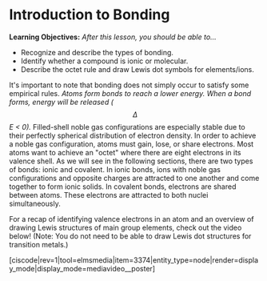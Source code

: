<div style="float:right;margin:auto"><ebook-button title="The octet rule" link="https://genchem.science.psu.edu/06-1-octet-rule"></ebook-button></div>


# Introduction to Bonding
**Learning Objectives:** _After this lesson, you should be able to…_

* Recognize and describe the types of bonding.
* Identify whether a compound is ionic or molecular. 
* Describe the octet rule and draw Lewis dot symbols for elements/ions. 


It's important to note that bonding does not simply occur to satisfy some empirical rules.  _Atoms form bonds to reach a lower energy. When a bond forms, energy will be released ($$\Delta$$E < 0)._
Filled-shell noble gas configurations are especially stable due to their perfectly spherical distribution of electron density.  In order to achieve a noble gas configuration, atoms must gain, lose, or share electrons.  Most atoms want to achieve an "octet" where there are eight electrons in its valence shell.
As we will see in the following sections, there are two types of bonds: ionic and covalent. In ionic bonds, ions with noble gas configurations and opposite charges are attracted to one another and come together to form ionic solids.  In covalent bonds, electrons are shared between atoms.  These electrons are attracted to both nuclei simultaneously. 

For a recap of identifying valence electrons in an atom and an overview of drawing Lewis structures of main group elements, check out the video below!  (Note: You do not need to be able to draw Lewis dot structures for transition metals.)


[ciscode|rev=1|tool=elmsmedia|item=3374|entity_type=node|render=display_mode|display_mode=mediavideo__poster]

<houck-math> </houck-math>